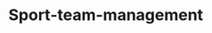 # Sport-team-management
<!--
Bienvenue dans notre site de gestion d'une équipe de sport !
Nom d'utilisateur : brice
Mot de passe : iutinfo
Enseignants : ARNAULT Brice & BROISIN Julien
Étudiants : ANRIFOU Amdjad & PREMI Carl
-->
